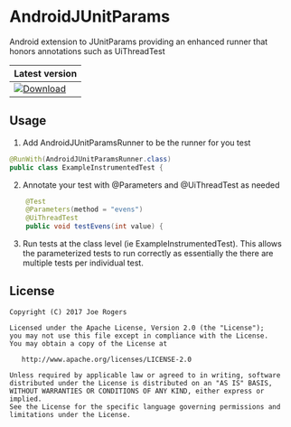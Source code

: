 # AndroidJUnitParams
Android extension to JUnitParams providing an enhanced runner that honors annotations such as UiThreadTest

| Latest version                                                                                                                                                                                                                             |
|----------------------------------------------------------------------------------------------------------------------------------------------------------------------------------------------------------------------------------------------------------------------|
| [ ![Download](https://maven-badges.herokuapp.com/maven-central/com.forkingcode.androidjunitparams/androidjunitparams/badge.svg?subject=androidjunitparams) ](https://maven-badges.herokuapp.com/maven-central/com.forkingcode.androidjunitparams/androidjunitparams) |

Usage
-----

1. Add AndroidJUnitParamsRunner to be the runner for you test

```java
@RunWith(AndroidJUnitParamsRunner.class)
public class ExampleInstrumentedTest {
```

2. Annotate your test with @Parameters and @UiThreadTest as needed

```java
    @Test
    @Parameters(method = "evens")
    @UiThreadTest
    public void testEvens(int value) {
```

3. Run tests at the class level (ie ExampleInstrumentedTest). This allows the parameterized tests to run correctly as essentially the there are multiple tests per individual test.

License
-------

    Copyright (C) 2017 Joe Rogers

    Licensed under the Apache License, Version 2.0 (the "License");
    you may not use this file except in compliance with the License.
    You may obtain a copy of the License at

       http://www.apache.org/licenses/LICENSE-2.0

    Unless required by applicable law or agreed to in writing, software
    distributed under the License is distributed on an "AS IS" BASIS,
    WITHOUT WARRANTIES OR CONDITIONS OF ANY KIND, either express or implied.
    See the License for the specific language governing permissions and
    limitations under the License.
    
